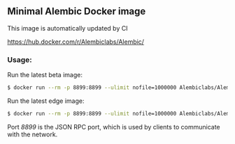 ## Minimal Alembic Docker image
This image is automatically updated by CI

https://hub.docker.com/r/Alembiclabs/Alembic/

### Usage:
Run the latest beta image:
```bash
$ docker run --rm -p 8899:8899 --ulimit nofile=1000000 Alembiclabs/Alembic:beta
```

Run the latest edge image:
```bash
$ docker run --rm -p 8899:8899 --ulimit nofile=1000000 Alembiclabs/Alembic:edge
```

Port *8899* is the JSON RPC port, which is used by clients to communicate with the network.

